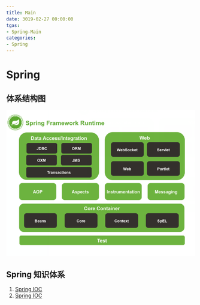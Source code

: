 ```yaml
---
title: Main
date: 3019-02-27 00:00:00
tgas: 
- Spring-Main
categories: 
- Spring 
---
```


# Spring

## 体系结构图

![spring](https://raw.githubusercontent.com/FameLsy/Images/master/spring/spring.png)

## Spring 知识体系

1. [Spring IOC](https://famelsy.github.io/2018/02/27/Spring-IOC/)
2. [Spring IOC](https://famelsy.github.io/2018/02/27/Spring-AOP/)